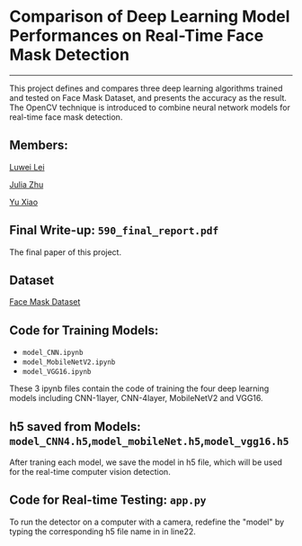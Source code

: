 # Comparison of Deep Learning Model Performances on Real-Time Face Mask Detection
------------------------------------------------------------------------------------

This project defines and compares three deep learning algorithms trained and tested on Face Mask Dataset, and presents the accuracy as the result. The OpenCV technique is introduced to combine neural network models for real-time face mask detection.

## Members:
[Luwei Lei](https://github.com/yyyyyokoko)

[Julia Zhu](https://github.com/Yihan-Julia-Zhu)

[Yu Xiao](https://github.com/YuniceXiao)

## Final Write-up: `590_final_report.pdf`
The final paper of this project.

## Dataset
[Face Mask Dataset](https://www.kaggle.com/ashishjangra27/face-mask-12k-images-dataset)

## Code for Training Models: 
  - `model_CNN.ipynb`
  - `model_MobileNetV2.ipynb`
  - `model_VGG16.ipynb`
  
These 3 ipynb files contain the code of training the four deep learning models including  CNN-1layer, CNN-4layer, MobileNetV2 and VGG16.

## h5 saved from Models: `model_CNN4.h5`,`model_mobileNet.h5`,`model_vgg16.h5`
After traning each model, we save the model in h5 file, which will be used for the real-time computer vision detection.

## Code for Real-time Testing: `app.py`
To run the detector on a computer with a camera, redefine the "model" by typing the corresponding h5 file name in in line22.


